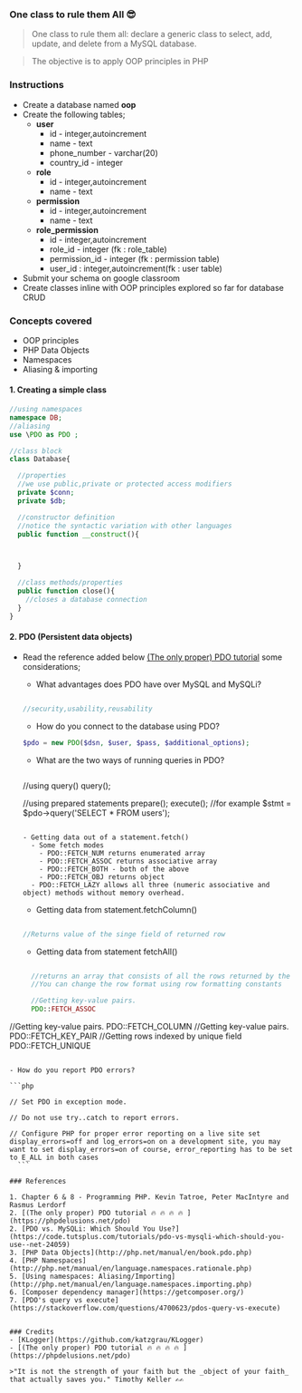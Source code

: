 ### One class to rule them All 😎
> One class to rule them all: declare
a generic class to select, add,
update, and delete from a MySQL
database.

> The objective is to apply OOP principles in PHP

### Instructions
- Create a database named **oop**
- Create the following tables;
  - **user**
    - id - integer,autoincrement
    - name - text
    - phone_number - varchar(20)
    - country_id - integer
  - **role**
    - id - integer,autoincrement
    - name - text
  - **permission**
    - id - integer,autoincrement
    - name - text
  - **role_permission**
    - id - integer,autoincrement
    - role_id - integer (fk : role_table)
    - permission_id -  integer (fk : permission table)
    - user_id : integer,autoincrement(fk : user table)
- Submit your schema on google classroom
- Create classes inline with OOP principles explored so far for database CRUD

### Concepts covered
- OOP principles
- PHP Data Objects
- Namespaces
- Aliasing & importing

#### 1. Creating a simple class
```php
//using namespaces
namespace DB;
//aliasing
use \PDO as PDO ;

//class block
class Database{

  //properties
  //we use public,private or protected access modifiers
  private $conn;
  private $db;

  //constructor definition
  //notice the syntactic variation with other languages
  public function __construct(){



  }

  //class methods/properties
  public function close(){
    //closes a database connection
  }
}
```
#### 2. PDO (Persistent data objects)
- Read the reference added below [(The only proper) PDO tutorial](https://phpdelusions.net/pdo) some considerations;
  - What advantages does PDO have over MySQL and MySQLi?

  ```php

  //security,usability,reusability
  ```

  - How do you connect to the database using PDO?

  ```php
  $pdo = new PDO($dsn, $user, $pass, $additional_options);
  ```

  - What are the two ways of running queries in PDO?

    ```php
  //using query()
  query();

  //using prepared statements
  prepare();
  execute();
  //for example
  $stmt = $pdo->query('SELECT * FROM users');
  ```

  - Getting data out of a statement.fetch()
    - Some fetch modes
      - PDO::FETCH_NUM returns enumerated array
      - PDO::FETCH_ASSOC returns associative array
      - PDO::FETCH_BOTH - both of the above
      - PDO::FETCH_OBJ returns object
    - PDO::FETCH_LAZY allows all three (numeric associative and object) methods without memory overhead.
  ```

  - Getting data from statement.fetchColumn()

  ```php

  //Returns value of the singe field of returned row
  ```

  - Getting data from statement fetchAll()

  ```php

    //returns an array that consists of all the rows returned by the query
    //You can change the row format using row formatting constants

    //Getting key-value pairs.
    PDO::FETCH_ASSOC
//Getting key-value pairs.
    PDO::FETCH_COLUMN
  //Getting key-value pairs.
    PDO::FETCH_KEY_PAIR
  //Getting rows indexed by unique field
    PDO::FETCH_UNIQUE
  ```

  - How do you report PDO errors?

  ```php

  // Set PDO in exception mode.

  // Do not use try..catch to report errors.

  // Configure PHP for proper error reporting on a live site set display_errors=off and log_errors=on on a development site, you may want to set display_errors=on of course, error_reporting has to be set to E_ALL in both cases  
    ```

### References

1. Chapter 6 & 8 - Programming PHP. Kevin Tatroe, Peter MacIntyre and Rasmus Lerdorf
2. [(The only proper) PDO tutorial 🔥 🔥 🔥 🔥 ](https://phpdelusions.net/pdo)
2. [PDO vs. MySQLi: Which Should You Use?](https://code.tutsplus.com/tutorials/pdo-vs-mysqli-which-should-you-use--net-24059)
3. [PHP Data Objects](http://php.net/manual/en/book.pdo.php)
4. [PHP Namespaces](http://php.net/manual/en/language.namespaces.rationale.php)
5. [Using namespaces: Aliasing/Importing](http://php.net/manual/en/language.namespaces.importing.php)
6. [Composer dependency manager](https://getcomposer.org/)
7. [PDO's query vs execute](https://stackoverflow.com/questions/4700623/pdos-query-vs-execute)


### Credits
- [KLogger](https://github.com/katzgrau/KLogger)
- [(The only proper) PDO tutorial 🔥 🔥 🔥 🔥 ](https://phpdelusions.net/pdo)

>"It is not the strength of your faith but the _object of your faith_ that actually saves you." Timothy Keller ✍✍
